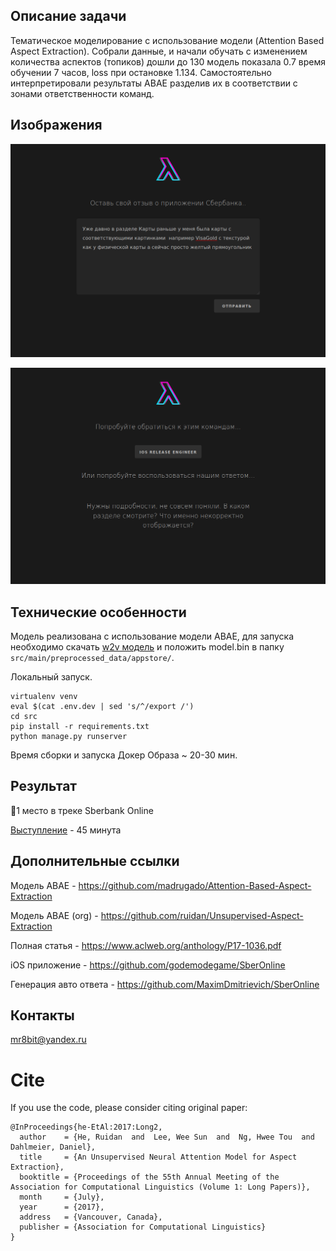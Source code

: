 ## Описание задачи

Тематическое моделирование с использование модели (Attention Based Aspect Extraction).
Собрали данные, и начали обучать с изменением  количества аспектов (топиков) дошли до 130 модель показала 0.7 время обучении 7 часов, loss при остановке 1.134.
Самостоятельно интерпретировали результаты ABAE разделив их в соответствии с зонами ответственности команд.

## Изображения 

![Ввод](./img/input.png)

![Результат](./img/result.png)

## Технические особенности
Модель реализована с использование модели ABAE, для запуска необходимо скачать [ w2v модель](http://vectors.nlpl.eu/repository/20/180.zip)
и положить model.bin в папку `src/main/preprocessed_data/appstore/`.

Локальный запуск.
```
virtualenv venv
eval $(cat .env.dev | sed 's/^/export /')
cd src
pip install -r requirements.txt
python manage.py runserver
```

Время сборки и запуска Докер Образа ~ 20-30 мин.

## Результат 
🥇1 место в треке Sberbank Online 

[Выступление](https://sbercode.tech/) - 45 минута

## Дополнительные ссылки

Модель ABAE - https://github.com/madrugado/Attention-Based-Aspect-Extraction

Модель ABAE (org) - https://github.com/ruidan/Unsupervised-Aspect-Extraction

Полная статья - https://www.aclweb.org/anthology/P17-1036.pdf

iOS приложение - https://github.com/godemodegame/SberOnline

Генерация авто ответа - https://github.com/MaximDmitrievich/SberOnline

## Контакты

mr8bit@yandex.ru

# Cite
If you use the code, please consider citing original paper:
```
@InProceedings{he-EtAl:2017:Long2,
  author    = {He, Ruidan  and  Lee, Wee Sun  and  Ng, Hwee Tou  and  Dahlmeier, Daniel},
  title     = {An Unsupervised Neural Attention Model for Aspect Extraction},
  booktitle = {Proceedings of the 55th Annual Meeting of the Association for Computational Linguistics (Volume 1: Long Papers)},
  month     = {July},
  year      = {2017},
  address   = {Vancouver, Canada},
  publisher = {Association for Computational Linguistics}
}
```
